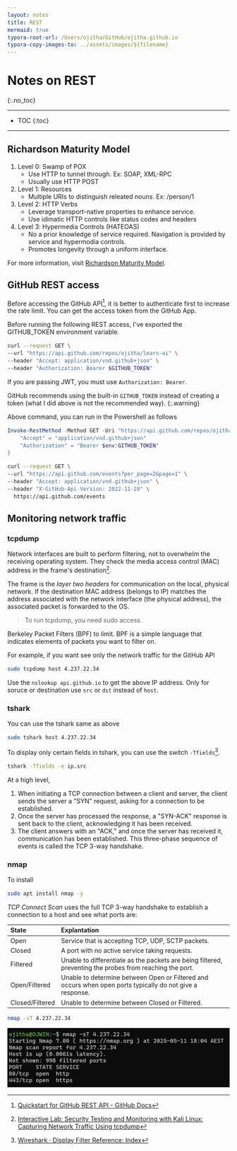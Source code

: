 ```yaml
---
layout: notes
title: REST
mermaid: true
typora-root-url: /Users/ojitha/GitHub/ojitha.github.io
typora-copy-images-to: ../assets/images/${filename}
---
```


# Notes on REST
{:.no_toc}

---

* TOC
{:toc}

---

## Richardson Maturity Model

1. Level 0: Swamp of POX
    - Use HTTP to tunnel through. Ex: SOAP, XML-RPC
    - Usually use HTTP POST
2. Level 1: Resources
    - Multiple URIs to distinguish releated nouns. Ex: /person/1
3. Level 2: HTTP Verbs
    - Leverage transport-native properties to enhance service.
    - Use idimatic HTTP controls like status codes and headers
4. Level 3: Hypermedia Controls (HATEOAS)
    - No a prior knowledge of service required. Navigation is provided by service and hypermodia controls.
    - Promotes longevity through a uniform interface.

For more information, visit [Richardson Maturity Model](https://martinfowler.com/articles/richardsonMaturityModel.html).

## GitHub REST access
Before accessing the GitHub API[^1], it is better to authenticate first to increase the rate limit. You can get the access token from the GitHub App.

Before running the following REST access, I've exported the GITHUB_TOKEN environment variable.

```bash
curl --request GET \
--url "https://api.github.com/repos/ojitha/learn-ai" \
--header "Accept: application/vnd.github+json" \
--header "Authorization: Bearer $GITHUB_TOKEN"
```

If you are passing JWT, you must use `Authorization: Bearer`.

GitHub recommends using the built-in `GITHUB_TOKEN` instead of creating a token (what I did above is not the recommended way).
{:.warning}



Above command, you can run in the Powershell as follows

```powershell
Invoke-RestMethod -Method GET -Uri "https://api.github.com/repos/ojitha/learn-ai" -Headers @{
    "Accept" = "application/vnd.github+json"
    "Authorization" = "Bearer $env:GITHUB_TOKEN"
}
```



```bash
curl --request GET \
--url "https://api.github.com/events?per_page=2&page=1" \
--header "Accept: application/vnd.github+json" \
--header "X-GitHub-Api-Version: 2022-11-28" \
  https://api.github.com/events

```



## Monitoring network traffic



### tcpdump

Network interfaces are built to perform filtering, not to overwhelm the receiving operating system. They check the media access control (MAC) address in the frame's destination[^2]. 

The frame is the *layer two headers* for communication on the local, physical network. If the destination MAC address (belongs to IP) matches the address associated with the network interface (the physical address), the associated packet is forwarded to the OS. 

> To run tcpdump, you need sudo access.

Berkeley Packet Filters (BPF) to limit. BPF is a simple language that indicates elements of packets you want to filter on.

For example, if you want see only the network traffic for the GitHub API

```bash
sudo tcpdump host 4.237.22.34
```

Use the `nslookup api.github.io` to get the above IP address. Only for soruce or destination use `src` or `dst` instead of `host`.

### tshark

You can use the tshark same as above

```bash
sudo tshark host 4.237.22.34
```

To display only certain fields in tshark, you can use the switch `-Tfields`[^3].

```bash
tshark -Tfields -e ip.src
```

At a high level, 

1. When initiating a TCP connection between a client and server, the client sends the server a "SYN" request, asking for a connection to be established. 
2. Once the server has processed the response, a "SYN-ACK" response is sent back to the client, acknowledging it has been received. 
3. The client answers with an "ACK," and once the server has received it, communication has been established. This three-phase sequence of events is called the TCP 3-way handshake.

### nmap

To install

```bash
sudo apt install nmap -y
```

*TCP Connect Scan* uses the full TCP 3-way handshake to establish a connection to a host and see what ports are: 

| State           | Explantation                                                 |
| :-------------- | :----------------------------------------------------------- |
| Open            | Service that is accepting TCP, UDP, SCTP packets.            |
| Closed          | A port with no active service taking requests.               |
| Filtered        | Unable to differentiate as the packets are being filtered, preventing the probes from reaching the port. |
| Open/Filtered   | Unable to determine between Open or Filtered and occurs when open ports typically do not give a response. |
| Closed/Filtered | Unable to determine between Closed or Filtered.              |

```bash
nmap -sT 4.237.22.34
```



![nmap on Github](/assets/images/REST/nmap_on_Github.jpg)



[^1]: [Quickstart for GitHub REST API - GitHub Docs](https://docs.github.com/en/rest/quickstart?apiVersion=2022-11-28)

[^2]: [Interactive Lab: Security Testing and Monitoring with Kali Linux: Capturing Network Traffic Using tcpdump](https://learning.oreilly.com/interactive-lab/security-testing-and/9781098110857/lab/)

[^3]: [Wireshark · Display Filter Reference: Index](https://www.wireshark.org/docs/dfref/)